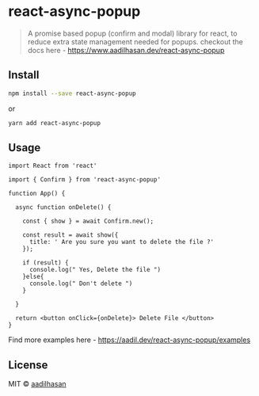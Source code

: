 # react-async-popup

> A promise based popup (confirm and modal) library for react, to reduce extra state management needed for popups. checkout the docs here - https://www.aadilhasan.dev/react-async-popup

## Install

```bash
npm install --save react-async-popup
```

or

```bash
yarn add react-async-popup
```

## Usage

```tsx
import React from 'react'

import { Confirm } from 'react-async-popup'

function App() {

  async function onDelete() {

    const { show } = await Confirm.new();

    const result = await show({
      title: ' Are you sure you want to delete the file ?'
    });

    if (result) {
      console.log(" Yes, Delete the file ")
    }else{
      console.log(" Don't delete ")
    }

  }

  return <button onClick={onDelete}> Delete File </button>
}
```
Find more examples here - https://aadil.dev/react-async-popup/examples

## License

MIT © [aadilhasan](https://github.com/aadilhasan)
